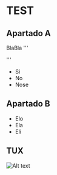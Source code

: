
# TEST

## Apartado A

BlaBla
'''
 <html>
  <head>
  </head>
</html>
'''

- Si
- No
- Nose

## Apartado B
- Elo
- Ela
- Eli

## TUX 

![Alt text](https://pluspng.com/img-png/torre-eiffel-png-eiffel-tower-france-landmark-paris-tower-531.png)

